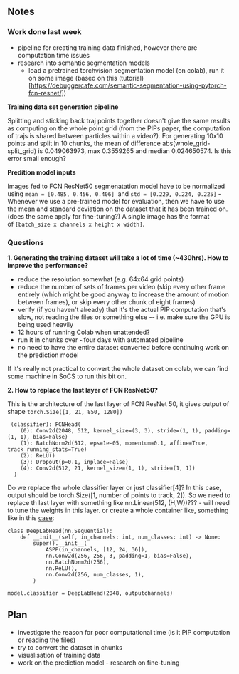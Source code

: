 ## Notes ##
### Work done last week
* pipeline for creating training data finished, however there are computation time issues
* research into semantic segmentation models
  * load a pretrained torchvision segmentation model (on colab), run it on some image (based on this (tutorial)[https://debuggercafe.com/semantic-segmentation-using-pytorch-fcn-resnet/])



__Training data set generation pipeline__

Splitting and sticking back traj points together doesn't give the same results as computing on the whole point grid (from the PIPs paper, the computation of trajs is shared between particles within a video?). For generating 10x10 points and split in 10 chunks, the mean of difference abs(whole_grid-split_grid) is 0.049063973, max 0.3559265 and median 0.024650574. Is this error small enough? 

__Predition model inputs__

Images fed to FCN ResNet50 segmenatation model have to be normalized using `mean = [0.485, 0.456, 0.406]`
 and `std = [0.229, 0.224, 0.225]` - Whenever we use a pre-trained model for evaluation, then we have to use the mean and standard deviation on the dataset that it has been trained on. (does the same apply for fine-tuning?) A single image has the format of `[batch_size x channels x height x width]`.
 
 
### Questions

__1. Generating the training dataset will take a lot of time (~430hrs). How to improve the performance?__
* reduce the resolution somewhat (e.g. 64x64 grid points)
* reduce the number of sets of frames per video (skip every other frame entirely (which might be good anyway to increase the amount of motion between frames), or skip every other chunk of eight frames)
* verify (if you haven't already) that it's the actual PIP computation that's slow, not reading the files or something else -- i.e. make sure the GPU is being used heavily
* 12 hours of running Colab when unattended?
* run it in chunks over ~four days with automated pipeline
* no need to have the entire dataset converted before continuing work on the prediction model

If it's really not practical to convert the whole dataset on colab, we can find some machine in SoCS to run this bit on.

__2. How to replace the last layer of FCN ResNet50?__

This is the architecture of the last layer of FCN ResNet 50, it gives output of shape `torch.Size([1, 21, 850, 1280])`
```
 (classifier): FCNHead(
    (0): Conv2d(2048, 512, kernel_size=(3, 3), stride=(1, 1), padding=(1, 1), bias=False)
    (1): BatchNorm2d(512, eps=1e-05, momentum=0.1, affine=True, track_running_stats=True)
    (2): ReLU()
    (3): Dropout(p=0.1, inplace=False)
    (4): Conv2d(512, 21, kernel_size=(1, 1), stride=(1, 1))
  )
```
Do we replace the whole classifier layer or just classifier[4]?
In this case, output should be torch.Size([1, number of points to track, 2]).
So we need to replace th last layer with something like nn.Linear(512, (H,W))??? - will need to tune the weights in this layer.
or create a whole container like, something like in this [case](https://github.com/msminhas93/DeepLabv3FineTuning):

```
class DeepLabHead(nn.Sequential):
    def __init__(self, in_channels: int, num_classes: int) -> None:
        super().__init__(
            ASPP(in_channels, [12, 24, 36]),
            nn.Conv2d(256, 256, 3, padding=1, bias=False),
            nn.BatchNorm2d(256),
            nn.ReLU(),
            nn.Conv2d(256, num_classes, 1),
        )
        
model.classifier = DeepLabHead(2048, outputchannels)
```

## Plan ##
* investigate the reason for poor computational time (is it PIP computation or reading the files)
* try to convert the dataset in chunks
* visualisation of training data
* work on the prediction model - research on fine-tuning
